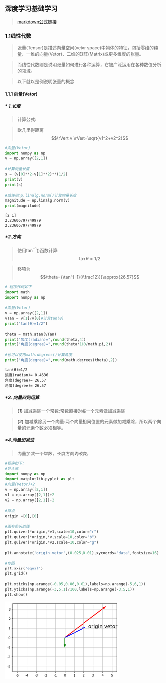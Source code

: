 ## 深度学习基础学习
> [markdown公式链接](https://blog.csdn.net/m0_46744629/article/details/113278930)

### 1.1线性代数
> 张量(Tensor)是描述向量空间(vetor space)中物体的特征，包括零维的纯量、一维的向量(Vetor)、二维的矩阵(Matrix)或更多维度的张量。

> 而线性代数则是说明张量如何进行各种运算，它被广泛运用在各种数值分析的领域。

> 以下就以是例说明张量的概念

#### 1.1.1 向量(Vetor)

##### * 1.长度 
   > 计算公式:
   
   > 欧几里得距离
     $$\rVert v \rVert=\sqrt{v1^2+v2^2}$$ 


```python
#向量(Vetor)
import numpy as np
v = np.array([2,1])

#计算向量长度
s = (v[0]**2+v[1]**2)**(1/2)
print(v)
print(s)

#或使用np.linalg.norm()计算向量长度
magnitude = np.linalg.norm(v)
print(magnitude)
```

    [2 1]
    2.23606797749979
    2.23606797749979
    

##### *2.方向 
> 使用$\tan^{-1}()$函数计算:
  $$\tan{\theta}=1/2$$

> 移项为
   $$\theta={\tan^{-1}{(\frac12})}\approx{26.57}$$


```python
# 程序代码如下
import math
import numpy as np

#向量(Vetor)
v = np.array([2,1])
vTan = v[1]/v[0]#计算tan(θ)
print("tan(θ)=1/2")

theta = math.atan(vTan)
print("弧度(radian)=",round(theta,4))
print("角度(degree)=",round(theta*180/math.pi,2))

#也可以使用math.degrees()计算角度
print("角度(degree)=",round(math.degrees(theta),2))
```

    tan(θ)=1/2
    弧度(radian)= 0.4636
    角度(degree)= 26.57
    角度(degree)= 26.57
    

##### *3. 向量四则运算
> **(*1*)** 加减乘除一个常数:常数直接对每一个元素做加减乘除

> **(*2*)** 加减乘除另一个向量:两个向量相同位置的元素做加减乘除，所以两个向量的元素个数必须相等。

##### *4.向量加减法
> 向量加减一个常数，长度方向均改变。


```python
#程序如下:
#导入库
import numpy as np
import matplotlib.pyplot as plt
#向量(Vetor)+2
v = np.array([2,1])
v1 = np.array([2,1])+2
v2 = np.array([2,1])-2

#原点
origin =[0],[0]

#画有箭头的线
plt.quiver(*origin,*v1,scale=10,color="r")
plt.quiver(*origin,*v,scale=10,color="b")
plt.quiver(*origin,*v2,scale=10,color="g")

plt.annotate('origin vetor',(0.025,0.01),xycoords="data",fontsize=16)

#作图
plt.axis('equal')
plt.grid()

plt.xticks(np.arange(-0.05,0.06,0.01),labels=np.arange(-5,6,1))
plt.yticks(np.arange(-3,5,1)/100,labels=np.arange(-3,5,1))
plt.show()
```


    
![png](./img/output_9_0.png)
    



```python

```
